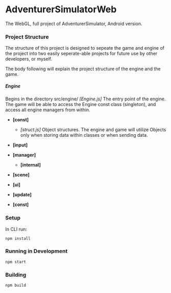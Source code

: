 # AdventurerSimulatorWeb
The WebGL, full project of AdventurerSimulator, Android version.

### Project Structure
The structure of this project is designed to sepeate the game and engine of the project into two easily seperate-able projects for future use by other developers, or myself.

The body following will explain the project structure of the engine and the game.

##### Engine
Begins in the directory src/engine/
*[Engine.js]* The entry point of the engine. The game will be able to access the Engine const class (singleton), and access all engine managers from within.
 - **[const]** 
   - *[struct.js]* Object structures. The engine and game will utilize Objects only when storing data within classes or when sending data. 
 - **[input]**  
 
 - **[manager]**  
   - **[internal]**  
 - **[scene]**  
 - **[ui]**  
 - **[update]**  
 - **[const]**  

### Setup
In CLI run:
```
npm install
```

### Running in Development
```
npm start
```

### Building
```
npm build
```